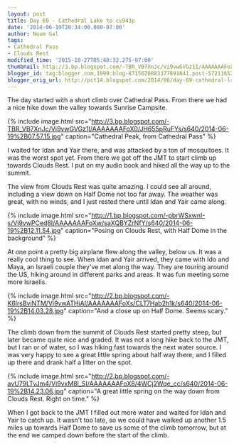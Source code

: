 ```yaml
---
layout: post
title: Day 69 - Cathedral Lake to cs943p
date: '2014-06-19T20:34:00.000-07:00'
author: Noam Gal
tags:
- Cathedral Pass
- Clouds Rest
modified_time: '2015-10-27T05:40:32.275-07:00'
thumbnail: http://3.bp.blogspot.com/-TBR_VB7XnJc/Vi9vwGVGz1I/AAAAAAAFoX0/JH655pRuFYs/s72-c/2014-06-19%2B07.57.15.jpg
blogger_id: tag:blogger.com,1999:blog-8715620883377891841.post-5721165242100206018
blogger_orig_url: http://pct14.blogspot.com/2014/06/day-69-cathedral-lake-to-cs943o.html
---
```


The day started with a short climb over Cathedral Pass. From there we had a nice hike down the valley towards Sunrise Campsite.

{% include image.html src="http://3.bp.blogspot.com/-TBR_VB7XnJc/Vi9vwGVGz1I/AAAAAAAFoX0/JH655pRuFYs/s640/2014-06-19%2B07.57.15.jpg" caption="Cathedral Peak, from Cathedral Pass" %}

I waited for Idan and Yair there, and was attacked by a ton of mosquitoes. It was the worst spot yet. From there we got off the JMT to start climb up towards Clouds Rest. I put on my audio book and hiked all the way up to the summit.

The view from Clouds Rest was quite amazing. I could see all around, including a view down on Half Dome not too far away. The weather was great, with no winds, and I just rested there until Idan and Yair came along.

{% include image.html src="http://1.bp.blogspot.com/-pbrWSxwnI-s/Vi9vwPCed8I/AAAAAAAFoXw/saXQBYZrNfY/s640/2014-06-19%2B12.11.54.jpg" caption="Posing on Clouds Rest, with Half Dome in the background" %}

At one point a pretty big airplane flew along the valley, below us. It was a really cool thing to see. When Idan and Yair arrived, they came with Ido and Maya, an Israeli couple they've met along the way. They are touring around the US, hiking around in different parks and areas. It was fun meeting some more Israelis.

{% include image.html src="http://2.bp.blogspot.com/-K6lrsBviNTM/Vi9vwATHiAI/AAAAAAAFoXs/CLT7Hab2h1k/s640/2014-06-19%2B14.03.28.jpg" caption="And a close up on Half Dome. Seems scary." %}

The climb down from the summit of Clouds Rest started pretty steep, but later became quite nice and graded. It was not a long hike back to the JMT, but I ran or of water, so I was hiking fast towards the next water source. I was very happy to see a great little spring about half way there, and I filled up there and drank half a litter on the spot.

{% include image.html src="http://2.bp.blogspot.com/-avU79LTvJm4/Vi9vxM8l_SI/AAAAAAAFoX8/4WCj2Wqe_cc/s640/2014-06-19%2B14.23.06.jpg" caption="A great little spring on the way down from Clouds Rest. Right on time." %}

When I got back to the JMT I filled out more water and waited for Idan and Yair to catch up. It wasn't too late, so we could have walked up another 1.5 miles up towards Half Dome to save us some of the climb tomorrow, but at the end we camped down before the start of the climb.
